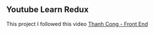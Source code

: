 ## Youtube Learn Redux

This project I followed this video [Thanh Cong - Front End](https://www.youtube.com/watch?v=tevtuzs5tv8&ab_channel=K%C3%AAnhL%E1%BA%ADpTr%C3%ACnh)
